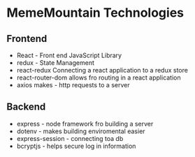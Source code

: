 # MemeMountain Technologies

## Frontend
* React - Front end JavaScript Library
* redux - State Management 
* react-redux Connecting a react application to a redux store
* react-router-dom allows fro routing in a react application
* axios makes - http requests to a server 

## Backend
* express - node framework fro building a server
* dotenv - makes  building enviromental easier
* express-session - connecting toa db
* bcryptjs - helps secure log in information